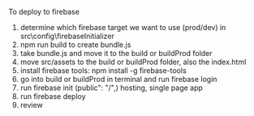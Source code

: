To deploy to firebase
1) determine which firebase target we want to use (prod/dev) in src\config\firebaseInitializer
2) npm run build to create bundle.js
3) take bundle.js and move it to the build or buildProd folder
4) move src/assets to the build or buildProd folder, also the index.html
5) install firebase tools: npm install -g firebase-tools 
6) go into build or buildProd in terminal and run firebase login
7) run firebase init (public": "/",) hosting, single page app
8) run firebase deploy
9) review